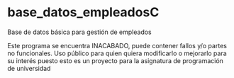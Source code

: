 # base_datos_empleadosC
Base de datos básica para gestión de empleados

Este programa se encuentra INACABADO, puede contener fallos y/o partes no funcionales. Uso público para quien quiera modificarlo
o mejorarlo para su interés puesto esto es un proyecto para la asignatura de programación de universidad
